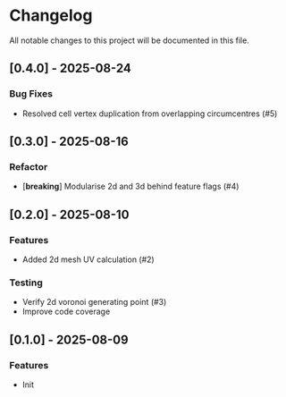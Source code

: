 # Changelog

All notable changes to this project will be documented in this file.

## [0.4.0] - 2025-08-24

### Bug Fixes

- Resolved cell vertex duplication from overlapping circumcentres (#5)

## [0.3.0] - 2025-08-16

### Refactor

- [**breaking**] Modularise 2d and 3d behind feature flags (#4)

## [0.2.0] - 2025-08-10

### Features

- Added 2d mesh UV calculation (#2)

### Testing

- Verify 2d voronoi generating point (#3)
- Improve code coverage

## [0.1.0] - 2025-08-09

### Features

- Init

<!-- generated by git-cliff -->
